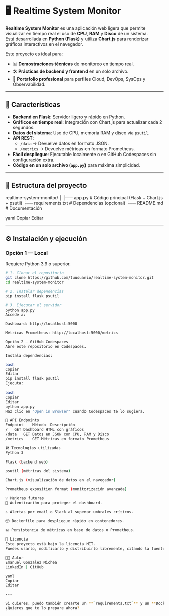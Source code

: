 # 🖥️ Realtime System Monitor

**Realtime System Monitor** es una aplicación web ligera que permite visualizar en tiempo real el uso de **CPU**, **RAM** y **Disco** de un sistema.  
Está desarrollada en **Python (Flask)** y utiliza **Chart.js** para renderizar gráficos interactivos en el navegador.

Este proyecto es ideal para:
- 📊 **Demostraciones técnicas** de monitoreo en tiempo real.
- 🛠️ **Prácticas de backend y frontend** en un solo archivo.
- 🚀 **Portafolio profesional** para perfiles Cloud, DevOps, SysOps y Observabilidad.

---

## 🚀 Características

- **Backend en Flask**: Servidor ligero y rápido en Python.
- **Gráficos en tiempo real**: Integración con Chart.js para actualizar cada 2 segundos.
- **Datos del sistema**: Uso de CPU, memoria RAM y disco vía `psutil`.
- **API REST**:
  - `/data` → Devuelve datos en formato JSON.
  - `/metrics` → Devuelve métricas en formato Prometheus.
- **Fácil despliegue**: Ejecutable localmente o en GitHub Codespaces sin configuración extra.
- **Código en un solo archivo (`app.py`)** para máxima simplicidad.

---

## 📂 Estructura del proyecto

realtime-system-monitor/
│
├── app.py # Código principal (Flask + Chart.js + psutil)
├── requirements.txt # Dependencias (opcional)
└── README.md # Documentación

yaml
Copiar
Editar

---

## ⚙️ Instalación y ejecución

### **Opción 1 — Local**
Requiere Python 3.9 o superior.

```bash
# 1. Clonar el repositorio
git clone https://github.com/tuusuario/realtime-system-monitor.git
cd realtime-system-monitor

# 2. Instalar dependencias
pip install flask psutil

# 3. Ejecutar el servidor
python app.py
Accede a:

Dashboard: http://localhost:5000

Métricas Prometheus: http://localhost:5000/metrics

Opción 2 — GitHub Codespaces
Abre este repositorio en Codespaces.

Instala dependencias:

bash
Copiar
Editar
pip install flask psutil
Ejecuta:

bash
Copiar
Editar
python app.py
Haz clic en "Open in Browser" cuando Codespaces te lo sugiera.

📡 API Endpoints
Endpoint	Método	Descripción
/	GET	Dashboard HTML con gráficos
/data	GET	Datos en JSON con CPU, RAM y Disco
/metrics	GET	Métricas en formato Prometheus

🛠️ Tecnologías utilizadas
Python 3

Flask (backend web)

psutil (métricas del sistema)

Chart.js (visualización de datos en el navegador)

Prometheus exposition format (monitorización avanzada)

💡 Mejoras futuras
🔐 Autenticación para proteger el dashboard.

⚠️ Alertas por email o Slack al superar umbrales críticos.

📦 Dockerfile para despliegue rápido en contenedores.

📊 Persistencia de métricas en base de datos o Prometheus.

📜 Licencia
Este proyecto está bajo la licencia MIT.
Puedes usarlo, modificarlo y distribuirlo libremente, citando la fuente original.

👨‍💻 Autor
Emanuel Gonzalez Michea
LinkedIn | GitHub

yaml
Copiar
Editar

---

Si quieres, puedo también crearte un **`requirements.txt`** y un **Dockerfile** para que tu repositorio se vea todavía más profesional y listo para desplegar.  
¿Quieres que te lo prepare ahora?
